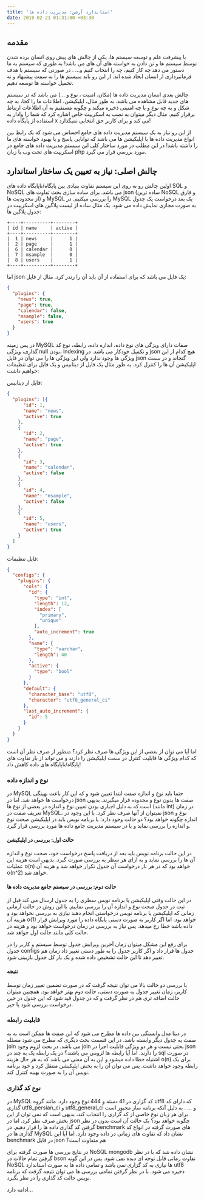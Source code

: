 ```yaml
---
title: 'استاندارد آرشن: مدیریت داده ها'
date: 2018-02-21 01:31:00 +03:30
---
```


## مقدمه

با پیشرفت علم و توسعه سیستم ها، یکی از چالش های پیش روی انسان برده شدن توسط سیستم ها و تن دادن به خواسته های آن های می باشد! به طوری که سیستم به ما دستور می دهد چه کار کنیم، چه را انتخاب کنیم و... . در صورتی که سیستم با هدف فرمانبرداری از انسان ایجاد شده اند. از این رو باید سیستم ها را به سمت پیشنهاد و نه تحمیل خواسته ها توسعه دهیم.

چالش بعدی انسان مدیریت داده ها (مکان، امنیت ، نوع و ...) می باشد که در سیستم های جدید قابل مشاهده می باشد. به طور مثال، اپلیکیشن، اطلاعات ما را کجا، به چه شکل و به چه نوع و با چه امنیتی ذخیره میکند و چگونه مستقیم به آن اطلاعات ارتباط برقرار کنیم. مثال دیگر میتوان به نصب یه اسکریپت خاص اشاره کرد که شما را وادار به استفاده از پایگاه داده x می کند و برای کاربر حق انتخابی نمیگذارد!

از این رو نیاز به یک سیستم مدیریت داده های جامع احساس می شود که یک رابط بین انواع مدیریت داده ها با اپلیکیشن ها می باشد که توانایی پاسخ و یا بهبود خواسته های ما را داشته باشد! در این مطلب در مورد ساختار کلی این سیستم مدیریت داده های جامع در اسکریپت های تحت وب با زبان php مورد بررسی قرار می گیرد.

## چالش اصلی: نیاز به تعیین یک ساختار استاندارد

اولین چالش رو به روی این سیستم تفاوت بنیادی بین پایگاه/ناپایگاه داده های SQL و NoSQL می باشد. برای ساده سازی بحث تفاوت های json (ساده ترین NoSQL و فارق از محدودیت ها) و MySQL را بررسی میکنیم. در MySQL یک بعد درخواست یک جدول به صورت مجازی نمایش داده می شود.  یک مثال ساده از لیست پلاگین های اسکریپت در جدول پلاگین ها:

```
+----+----------+--------+
| id | name     | active |
+----+----------+--------+
|  1 | news     |      1 |
|  2 | page     |      1 |
|  6 | calendar |      0 |
|  7 | msample  |      0 |
|  8 | users    |      1 |
+----+----------+--------+
```
اما json یک فایل می باشد که برای استفاده از آن باید آن را رندر کرد. مثال از فایل:

``` json
{
  "plugins": {
    "news": true,
    "page": true,
    "calendar": false,
    "msample": false,
    "users": true
  }
}
```

در پس زمینه MySQL صفات دارای ویژگی های نوع داده، اندازه داده، رابطه، نوع کد گذاری، ویژگی null بودن، indexing و تکمیل خودکار می باشد. در json هیچ کدام از این ویژگی ها وجود ندارد ولی این ویژگی ها را می توان در فایل json گنجاند و در سمت اپلیکیشن آن ها را کنترل کرد. به طور مثال یک فایل از دیتابیس و یک فایل برای تنظیمات خواهیم داشت:

فایل از دیتابیس:

``` json
{
  "plugins": [{
      "id": 1,
      "name": "news",
      "active": true
    },
    {
      "id": 2,
      "name": "page",
      "active": true
    },
    {
      "id": 3,
      "name": "calendar",
      "active": false
    },
    {
      "id": 4,
      "name": "msample",
      "active": false
    },
    {
      "id": 5,
      "name": "users",
      "active": true
    }
  ]
}
```

فایل تنظیمات:

``` json
{
  "configs": {
    "plugins": {
      "cols": {
        "id": {
          "type": "int",
          "length": 12,
          "index": [
            "primary",
            "unique"
          ],
          "auto_increment": true
        },
        "name": {
          "type": "varchar",
          "length": 40
        },
        "active": {
          "type": "bool"
        }
      },
      "default": {
        "character_base": "utf8",
        "character": "utf8_general_ci"
      },
      "last_auto_increment": {
        "id": 5
      }
    }
  }
}
```

اما آیا می توان از بعضی از این ویژگی ها صرف نظر کرد؟ منظور از صرف نظر آن است که کدام ویژگی ها قابلیت کنترل در سمت اپلیکیشن را دارند و می تواند از بار تفاوت های پایگاه/ناپایگاه های داده کاهش داد!

### نوع و اندازه داده

در MySQL حتما باید نوع و اندازه صفت ابتدا تعیین شود و که این کار باعت بهینگی درخواست ها خواهد شد. اما در json صفت ها بدون نوع و محدوده قرار میگیرند. بدیهی است که به دلیل اجباری بودن تعیین نوع و اندازه در بعضی از نوع ها (مانند int) در زمان تعریف صفت در MySQL، نمیتوان از آنها صرف نظر کرد. با این وجود در json نوع و اندازه چگونه خواهد بود؟ دو حالت وجود دارد: یا برنامه نویس باید در اپلیکیشن صحت نوع و اندازه را بررسی نماید و یا در سیستم مدیریت جامع داده ها مورد بررسی قرار گیرد.

#### حالت اول: بررسی در اپلیکیشن

در این حالت برنامه نویس باید بعد از دریافت پاسخ درخواست خود، صحت نوع و اندازه آن ها را بررسی نماید و به ازای هر سطر یه بررسی صورت گیرد. بدیهی است هزینه این عملیات o(n) خواهد بود که در هر بار درخواست آن جدول تکرار خواهد شد و هزینه آن o(n^2) خواهد شد.

#### حالت دوم: بررسی در سیستم جامع مدیریت داده ها

در این حالت وقتی اپلیکیشن یا برنامه نویس سطری را به جدول ارسال می کند قبل از ثبت در جدول صحت نوع و اندازه آن را بررسی نماییم. با این روش در حالت آرمانی زمانی که اپلیکیشن یا برنامه نویس درخواستی انجام دهند نیازی به بررسی نخواهد بود و هزینه آن o(1) خواهد بود. اما اگر کاربر به صورت دستی پایگاه داده را مورد ویرایش قرار داده باشد خطا رخ میدهد. پس نیاز به بررسی در زمان درخواست خواهد بود و هزینه در حالت کلی مانند حالت اول خواهد شد.

برای رفع این مشکل میتوان زمان آخرین ویرایش جدول توسط سیستم و کاربر را در جدول configs جدول ها قرار داد و اگر کاربر جدول را به طور دستی تغییر داد زمان هم تغییر دهد تا این حالت تشخیص داده شده و یک بار کل جدول بازبینی شود.

#### نتیجه

با بررسی دو حالت بالا می توان نتیجه گرفت که در صورت تضمین تغییر زمان توسط کاربر، زمان تغییر جدول به صورت دستی، حالت دوم بهتر خواهد بود. همچنین میتوان حالت اضافه تری هم در نظر گرفت و که در جدول قید شود که این جدول در حین درخواست بررسی شود یا خیر.

### قابلیت رابطه

در دیتا مدل وابستگی بین داده ها مطرح می شود که این صفت ها ممکن است به به صفت یه جدول دیگر وابسته باشد. در این قسمت بحث دیگری که مطرح می شود مسئله join می باشد. در بحث لزوم وجود join بحثی نیست و هر دو ویژگی قابلیت اجرا در json را دارند. اما آیا رابطه ها لزومی می باشند؟ در یک رابطه یک به چند در sql در صورت اشتباه خطا داده میشود و این به آن معنی می باشد که به هر حال هزینه o(n) برای یک رابطه وجود خواهد داشت. پس می توان آن را به بخش اپلیکیشن منتقل کرد و خود برنامه نویس آن را به صورت بهینه کنترل کند.

### نوع کد گذاری

در MySQL کد گزاری در 41 دسته و 444 نوع وجود دارد. مانند گروه utf8 که دارای کد گذاری utf8_persian_ci و utf8_general_ci و ... . به دلیل آنکه برنامه ساز مجبور است برای هر زبان نوع خاصی از کد گزاری را اننحاب کند، بدیهی است که نمی توان از این بخش صرف نظر کرد. اما در json چگونه خواهد بود؟ یک حالت آن است بدون در نظر گرفتن کد گذاری داده ها را قرار دهیم. در benchmark های صورت گرفته در انواع کد گذاری ها در MySQL نشان داد که تفاوت های زمانی در داده وجود دارد. اما آیا این benchmark در فایل json هم متفاوت است؟

در نتایج بررسی ها صورت گرفته برای NoSQL mongodb نشان داده شد که با در نظر گرفتن تمام حالات در bson تفاوت زمانی قابل توجه ای دیده نمی شود. پس در این گونه NoSQL ها نیازی به کد گزاری نمی باشد و تمامی داده ها به صورت استاندارد utf8 ذخیره می شود. با در نظر گرفتن تمامی بررسی ها می توان نتیجه گرفت که برنامه نویس حالت کد گذاری را در نظر بگیرد.

ادامه دارد...